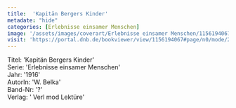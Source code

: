 ```yaml
---
title:  'Kapitän Bergers Kinder'
metadate: "hide"
categories: [Erlebnisse einsamer Menschen]
image: '/assets/images/coverart/Erlebnisse einsamer Menschen/1156194067_00000010.jpg'
visit: 'https://portal.dnb.de/bookviewer/view/1156194067#page/n0/mode/2up'
---
```

Titel: 'Kapitän Bergers Kinder' <br>
Serie: 'Erlebnisse einsamer Menschen' <br>
Jahr: '1916' <br>
AutorIn: 'W. Belka' <br>
Band-Nr: '?' <br>
Verlag: ' Verl mod Lektüre'